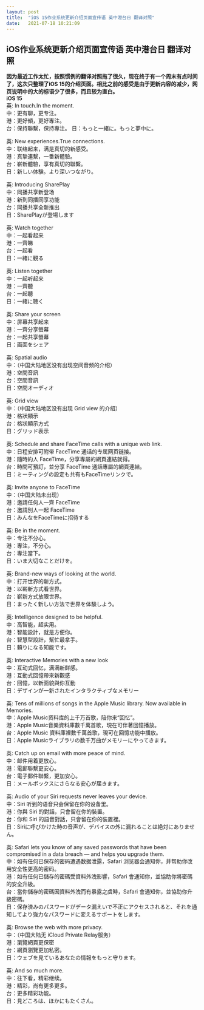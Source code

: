 ```yaml
---
layout: post
title:  "iOS 15作业系统更新介绍页面宣传语 英中港台日 翻译对照"
date:   2021-07-18 10:21:09
---
```

## iOS作业系统更新介绍页面宣传语 英中港台日 翻译对照 


**因为最近工作太忙，按照惯例的翻译对照拖了很久，现在终于有一个周末有点时间了，这次只整理了iOS 15的介绍页面。相比之前的感受是由于更新内容的减少，网页说明中的大的标语少了很多，而且较为直白。**  
**iOS 15**  
英: In touch.In the moment.   
中：更有聊，更专注。  
港：更好傾，更好專注。  
台：保持聯繫，保持專注。
日：もっと一緒に。もっと夢中に。  

英: New experiences.True connections.  
中：联络起来，满是真切的新感受。  
港：真摯連繫，一番新體驗。  
台：嶄新體驗，享有真切的聯繫。  
日：新しい体験。より深いつながり。  

英: Introducing SharePlay  
中：同播共享新登场  
港：新到同播同享功能  
台：同播共享全新推出  
日：SharePlayが登場します  

英: Watch together  
中：一起看起来  
港：一齊睇  
台：一起看  
日：一緒に観る  

英: Listen together  
中：一起听起来  
港：一齊聽  
台：一起聽  
日：一緒に聴く  

英: Share your screen  
中：屏幕共享起来  
港：一齊分享螢幕  
台：一起共享螢幕  
日：画面をシェア  

英: Spatial audio  
中：（中国大陆地区没有出现空间音频的介绍）  
港：空間音訊  
台：空間音訊  
日：空間オーディオ  

英: Grid view  
中：（中国大陆地区没有出现 Grid view 的介绍）  
港：格狀顯示  
台：格狀顯示方式  
日：グリッド表示  

英: Schedule and share FaceTime calls with a unique web link.  
中：日程安排可附带 FaceTime 通话的专属网页链接。  
港：隨時約人 FaceTime，分享專屬的網頁連結就得。  
台：時間可預訂，並分享 FaceTime 通話專屬的網頁連結。  
日：ミーティングの設定も共有もFaceTimeリンクで。  

英: Invite anyone to FaceTime  
中：（中国大陆未出现）  
港：邀請任何人一齊 FaceTime  
台：邀請別人一起 FaceTime  
日：みんなをFaceTimeに招待する  

英: Be in the moment.  
中：专注不分心。  
港：專注，不分心。  
台：專注當下。  
日：いま大切なことだけを。  

英: Brand-new ways of looking at the world.  
中：打开世界的新方式。  
港：以嶄新方式看世界。   
台：嶄新方式放眼世界。  
日：まったく新しい方法で世界を体験しよう。  

英: Intelligence designed to be helpful.  
中：高智能，超实用。  
港：智能設計，就是方便你。  
台：智慧型設計，幫忙最拿手。  
日：頼りになる知能です。  

英: Interactive Memories with a new look  
中：互动式回忆，满满新鲜感。  
港：互動式回憶帶來新觀感  
台：回憶，以新面貌與你互動  
日：デザインが一新されたインタラクティブなメモリー  
 
英: Tens of millions of songs in the Apple Music library. Now available in Memories.  
中：Apple Music资料库的上千万首歌，陪你来“回忆”。  
港：Apple Music音樂資料庫數千萬首歌，現在可伴著回憶播放。  
台：Apple Music 資料庫裡數千萬首歌，現可在回憶功能中播放。  
日：Apple Musicライブラリの数千万曲がメモリーにやってきます。  

英: Catch up on email with more peace of mind.  
中：邮件用着更放心。  
港：電郵聯繫更安心。  
台：電子郵件聯繫，更加安心。  
日：メールボックスにさらなる安心が届きます。  

英: Audio of your Siri requests never leaves your device.  
中：Siri 听到的语音只会保留在你的设备里。  
港：你與 Siri 的對話，只會留在你的裝置。  
台：你和 Siri 的語音對話，只會留在你的裝置裡。  
日：Siriに呼びかけた時の音声が、デバイスの外に漏れることは絶対にありません。  

英: Safari lets you know of any saved passwords that have been compromised in a data breach — and helps you upgrade them.  
中：如有任何已保存的密码遭遇数据泄露，Safari 浏览器会通知你，并帮助你改用安全性更高的密码。  
港：如有任何已儲存的密碼受資料外洩影響，Safari 會通知你，並協助你將密碼的安全升級。  
台：當你儲存的密碼因資料外洩而有暴露之虞時，Safari 會通知你，並協助你升級密碼。  
日：保存済みのパスワードがデータ漏えいで不正にアクセスされると、それを通知してより強力なパスワードに変えるサポートをします。  

英: Browse the web with more privacy.  
中：（中国大陆无 iCloud Private Relay服务）  
港：瀏覽網頁更保密  
台：網頁瀏覽更加私密。  
日：ウェブを見ているあなたの情報をもっと守ります。 

英: And so much more.  
中：往下看，精彩继续。  
港：精彩，尚有更多更多。  
台：更多精彩功能。  
日：見どころは、ほかにもたくさん。 

